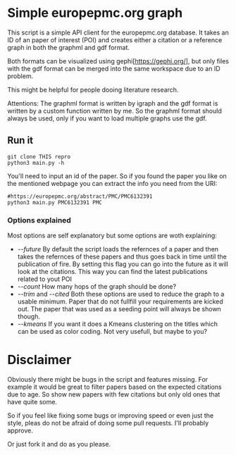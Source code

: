 # Simple europepmc.org graph 

This script is a simple API client for the europepmc.org database.
It takes an ID of an paper of interest (POI) and creates either a citation or a reference graph in both the graphml and gdf format.

Both formats can be visualized using gephi[https://gephi.org/], but only files with the gdf format can be merged into the same workspace due to an ID problem.

This might be helpful for people dooing literature research.

Attentions: The graphml format is written by igraph and the gdf format is written by a custom 
function written by me. So the graphml format should always be used, only if you want to load 
multiple graphs use the gdf.


## Run it

```
git clone THIS repro
python3 main.py -h
```

You'll need to input an id of the paper. So if you found the paper you like on the 
mentioned webpage you can extract the info you need from the URI:

```
#https://europepmc.org/abstract/PMC/PMC6132391
python3 main.py PMC6132391 PMC
```



### Options explained
Most options are self explanatory but some options are woth explaining:

- *--future* By default the script loads the refernces of a paper and then takes the refernces of these papers and thus goes back in time until the publication of fire. 
By setting this flag you can go into the future as it will look at the citations. This way you can find the latest publications related to yout POI
- *--count* How many hops of the graph should be done?
- *--trim* and *--cited* Both these options are used to reduce the graph to a usable minimum.
Paper that do not fullfill your requirements are kicked out. The paper that was used as a seeding 
point will always be shown though.
- *--kmeans* If you want it does a Kmeans clustering on the titles which can be used as color coding. Not very usefull, but maybe to you?

# Disclaimer

Obviously there might be bugs in the script and features missing. For example it would be great to filter 
papers based on the expected citations due to age. So show new papers with few citations but only old ones
that have quite some. 

So if you feel like fixing some bugs or improving speed or even just the style, pleas 
do not be afraid of doing some pull requests. I'll probably approve. 

Or just fork it and do as you please.


